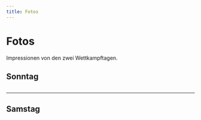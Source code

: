```yaml
---
title: Fotos
---
```


# Fotos

Impressionen von den zwei Wettkampftagen.

## Sonntag

<div class="card-columns">
  <div class="card">
    <img class="card-img" src="/img/DSC06944.jpg" alt="">
  </div>
  <div class="card">
    <img class="card-img" src="/img/AMGETU_2019-302.jpg" alt="">
  </div>
  <div class="card">
    <img class="card-img" src="/img/AMGETU_2019-300.jpg" alt="">
  </div>
  <div class="card">
    <img class="card-img" src="/img/AMGETU_2019-298.jpg" alt="">
  </div>
  <div class="card">
    <img class="card-img" src="/img/AMGETU_2019-283.jpg" alt="">
  </div>
  <div class="card">
    <img class="card-img" src="/img/AMGETU_2019-273.jpg" alt="">
  </div>
  <div class="card">
    <img class="card-img" src="/img/AMGETU_2019-271.jpg" alt="">
  </div>
  <div class="card">
    <img class="card-img" src="/img/AMGETU_2019-270.jpg" alt="">
  </div>
  <div class="card">
    <img class="card-img" src="/img/AMGETU_2019-269.jpg" alt="">
  </div>
  <div class="card">
    <img class="card-img" src="/img/AMGETU_2019-268.jpg" alt="">
  </div>
  <div class="card">
    <img class="card-img" src="/img/AMGETU_2019-260.jpg" alt="">
  </div>
  <div class="card">
    <img class="card-img" src="/img/AMGETU_2019-241.jpg" alt="">
  </div>
  <div class="card">
    <img class="card-img" src="/img/AMGETU_2019-235.jpg" alt="">
  </div>
  <div class="card">
    <img class="card-img" src="/img/AMGETU_2019-227.jpg" alt="">
  </div>
  <div class="card">
    <img class="card-img" src="/img/AMGETU_2019-215.jpg" alt="">
  </div>
  <div class="card">
    <img class="card-img" src="/img/AMGETU_2019-212.jpg" alt="">
  </div>
  <div class="card">
    <img class="card-img" src="/img/AMGETU_2019-190.jpg" alt="">
  </div>
  <div class="card">
    <img class="card-img" src="/img/_MG_6387.jpg" alt="">
  </div>
  <div class="card">
    <img class="card-img" src="/img/_MG_6270.jpg" alt="">
  </div>
  <div class="card">
    <img class="card-img" src="/img/_MG_6264.jpg" alt="">
  </div>
  <div class="card">
    <img class="card-img" src="/img/AMGETU_2019-183.jpg" alt="">
  </div>
  <div class="card">
    <img class="card-img" src="/img/_MG_6111.jpg" alt="">
  </div>
  <div class="card">
    <img class="card-img" src="/img/_MG_6090.jpg" alt="">
  </div>
  <div class="card">
    <img class="card-img" src="/img/_MG_6017.jpg" alt="">
  </div>
  <div class="card">
    <img class="card-img" src="/img/_MG_6016.jpg" alt="">
  </div>
  <div class="card">
    <img class="card-img" src="/img/_MG_5984.jpg" alt="">
  </div>
  <div class="card">
    <img class="card-img" src="/img/_MG_5935.jpg" alt="">
  </div>
  <div class="card">
    <img class="card-img" src="/img/_MG_5928.jpg" alt="">
  </div>
  <div class="card">
    <img class="card-img" src="/img/_MG_5898.jpg" alt="">
  </div>
</div>

---

## Samstag

<div class="card-columns">
  <div class="card">
    <img class="card-img" src="/img/_MG_5859.jpg" alt="">
  </div>
  <div class="card">
    <img class="card-img" src="/img/AMGETU_2019-157.jpg" alt="">
  </div>
  <div class="card">
    <img class="card-img" src="/img/AMGETU_2019-158.jpg" alt="">
  </div>
  <div class="card">
    <img class="card-img" src="/img/AMGETU_2019-147.jpg" alt="">
  </div>
  <div class="card">
    <img class="card-img" src="/img/AMGETU_2019-143.jpg" alt="">
  </div>
  <div class="card">
    <img class="card-img" src="/img/AMGETU_2019-134.jpg" alt="">
  </div>
  <div class="card">
    <img class="card-img" src="/img/_MG_5807.jpg" alt="">
  </div>
  <div class="card">
    <img class="card-img" src="/img/_MG_5790.jpg" alt="">
  </div>
  <div class="card">
    <img class="card-img" src="/img/_MG_5787.jpg" alt="">
  </div>
  <div class="card">
    <img class="card-img" src="/img/_MG_5771.jpg" alt="">
  </div>
  <div class="card">
    <img class="card-img" src="/img/_MG_5760.jpg" alt="">
  </div>
  <div class="card">
    <img class="card-img" src="/img/_MG_5709.jpg" alt="">
  </div>
  <div class="card">
    <img class="card-img" src="/img/_MG_5718.jpg" alt="">
  </div>
  <div class="card">
    <img class="card-img" src="/img/AMGETU_2019-106.jpg" alt="">
  </div>
  <div class="card">
    <img class="card-img" src="/img/AMGETU_2019-116.jpg" alt="">
  </div>
  <div class="card">
    <img class="card-img" src="/img/AMGETU_2019-99.jpg" alt="">
  </div>
  <div class="card">
    <img class="card-img" src="/img/AMGETU_2019-67.jpg" alt="">
  </div>
  <div class="card">
    <img class="card-img" src="/img/AMGETU_2019-65.jpg" alt="">
  </div>
  <div class="card">
    <img class="card-img" src="/img/AMGETU_2019-63.jpg" alt="">
  </div>
  <div class="card">
    <img class="card-img" src="/img/AMGETU_2019-59.jpg" alt="">
  </div>
  <div class="card">
    <img class="card-img" src="/img/AMGETU_2019-52.jpg" alt="">
  </div>
  <div class="card">
    <img class="card-img" src="/img/AMGETU_2019-19.jpg" alt="">
  </div>
  <div class="card">
    <img class="card-img" src="/img/_MG_5236.jpg" alt="">
  </div>
  <div class="card">
    <img class="card-img" src="/img/AMGETU_2019-11.jpg" alt="">
  </div>
  <div class="card">
    <img class="card-img" src="/img/AMGETU_2019-27.jpg" alt="">
  </div>
  <div class="card">
    <img class="card-img" src="/img/AMGETU_2019-10.jpg" alt="">
  </div>
  <div class="card">
    <img class="card-img" src="/img/_MG_5199.jpg" alt="">
  </div>
  <div class="card">
    <img class="card-img" src="/img/AMGETU_2019-5.jpg" alt="">
  </div>
</div>
